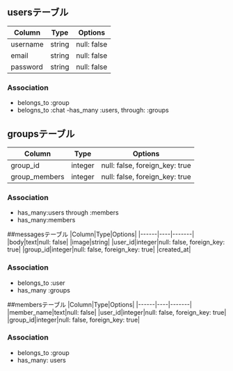## usersテーブル
|Column|Type|Options|
|------|----|-------|
|username|string|null: false|
|email|string|null: false|
|password|string|null: false|
### Association
- belongs_to :group
- belogns_to :chat
-has_many :users, through: :groups

## groupsテーブル
|Column|Type|Options|
|------|----|-------|
|group_id|integer|null: false, foreign_key: true|
|group_members|integer|null: false, foreign_key: true|
### Association
- has_many:users through :members
- has_many:members

##messagesテーブル
|Column|Type|Options|
|------|----|-------|
|body|text|null: false|
|image|string|
|user_id|integer|null: false, foreign_key: true|
|group_id|integer|null: false, foreign_key: true|
|created_at|
### Association
- belongs_to :user
- has_many :groups

##membersテーブル
|Column|Type|Options|
|------|----|-------|
|member_name|text|null: false|
|user_id|integer|null: false, foreign_key: true|
|group_id|integer|null: false, foreign_key: true|
### Association
- belongs_to :group
- has_many: users


